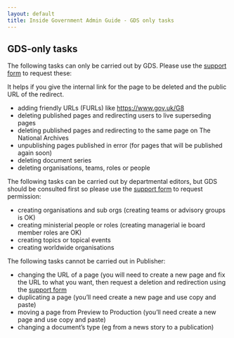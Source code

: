 ```yaml
---
layout: default
title: Inside Government Admin Guide - GDS only tasks
---
```


## GDS-only tasks

The following tasks can only be carried out by GDS. Please use the [support form](https://signon.production.alphagov.co.uk/users/sign_in) to request these:

It helps if you give the internal link for the page to be deleted and the public URL of the redirect.

* adding friendly URLs (FURLs) like https://www.gov.uk/G8
* deleting published pages and redirecting users to live superseding pages
* deleting published pages and redirecting to the same page on The National Archives 
* unpublishing pages published in error (for pages that will be published again soon)
* deleting document series
* deleting organisations, teams, roles or people

The following tasks can be carried out by departmental editors, but GDS should be consulted first so please use the [support form](https://signon.production.alphagov.co.uk/users/sign_in) to request permission:

* creating organisations and sub orgs (creating teams or advisory groups is OK)
* creating ministerial people or roles (creating managerial ie board member roles are OK)
* creating topics or topical events
* creating worldwide organisations

The following tasks cannot be carried out in Publisher:

* changing the URL of a page (you will need to create a new page and fix the URL to what you want, then request a deletion and redirection using the [support form](https://signon.production.alphagov.co.uk/users/sign_in)
* duplicating a page (you’ll need create a new page and use copy and paste)
* moving a page from Preview to Production (you’ll need create a new page and use copy and paste)
* changing a document’s type (eg from a news story to a publication)

